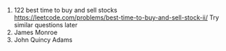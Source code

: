 1. 122 best time to buy and sell stocks https://leetcode.com/problems/best-time-to-buy-and-sell-stock-ii/ Try similar questions later
2. James Monroe
3. John Quincy Adams
